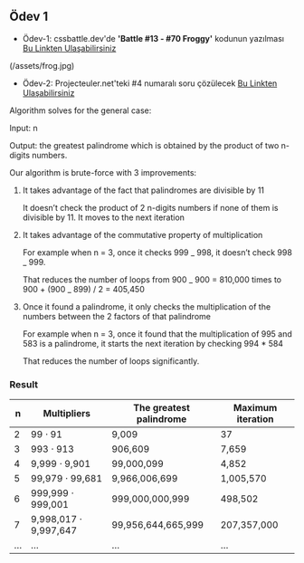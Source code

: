 ## Ödev 1

- Ödev-1: cssbattle.dev'de **'Battle #13 - #70 Froggy'** kodunun yazılması [Bu Linkten Ulaşabilirsiniz](https://cssbattle.dev/play/70)

(/assets/frog.jpg)

- Ödev-2: Projecteuler.net'teki #4 numaralı soru çözülecek [Bu Linkten Ulaşabilirsiniz](https://projecteuler.net/problem=4)

Algorithm solves for the general case:

Input: n

Output: the greatest palindrome which is obtained by the product of two n-digits numbers.

Our algorithm is brute-force with 3 improvements:

1. It takes advantage of the fact that palindromes are divisible by 11

   It doesn’t check the product of 2 n-digits numbers if none of them is divisible by 11. It moves to the next iteration

2. It takes advantage of the commutative property of multiplication

   For example when n = 3, once it checks 999 _ 998, it doesn’t check 998 _ 999.

   That reduces the number of loops from 900 _ 900 = 810,000 times to 900 + (900 _ 899) / 2 = 405,450

3. Once it found a palindrome, it only checks the multiplication of the numbers between the 2 factors of that palindrome

   For example when n = 3, once it found that the multiplication of 995 and 583 is a palindrome, it starts the next iteration by checking 994 \* 584

   That reduces the number of loops significantly.

### Result

| n   | Multipliers           | The greatest palindrome | Maximum iteration |
| --- | --------------------- | ----------------------- | ----------------- |
| 2   | 99 ⋅ 91               | 9,009                   | 37                |
| 3   | 993 ⋅ 913             | 906,609                 | 7,659             |
| 4   | 9,999 ⋅ 9,901         | 99,000,099              | 4,852             |
| 5   | 99,979 ⋅ 99,681       | 9,966,006,699           | 1,005,570         |
| 6   | 999,999 ⋅ 999,001     | 999,000,000,999         | 498,502           |
| 7   | 9,998,017 ⋅ 9,997,647 | 99,956,644,665,999      | 207,357,000       |
| …   | …                     | …                       | …                 |
